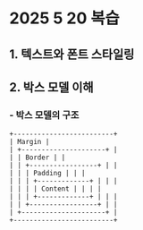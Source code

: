 # 2025 5 20 복습
## 1. 텍스트와 폰트 스타일링
## 2. 박스 모델 이해
### - 박스 모델의 구조

```
+-------------------------+
| Margin |
| +---------------------+ |
| | Border | |
| | +-----------------+ | |
| | | Padding | | |
| | | +-------------+ | | |
| | | | Content | | | |
| | | +-------------+ | | |
| | +-----------------+ | |
| +---------------------+ |
+-------------------------+
```
